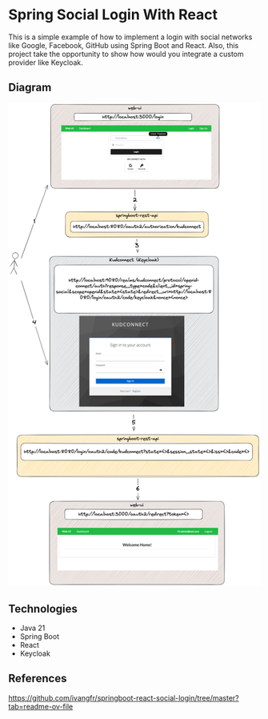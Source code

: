 # Spring Social Login With React

This is a simple example of how to implement a login with social networks like Google, Facebook, GitHub using Spring Boot and React.
Also, this project take the opportunity to show how would you integrate a custom provider like Keycloak.

## Diagram
![oauth2-flow.png](documentation/diagrams/oauth2-flow.png)

## Technologies
- Java 21
- Spring Boot
- React
- Keycloak

## References

https://github.com/ivangfr/springboot-react-social-login/tree/master?tab=readme-ov-file








